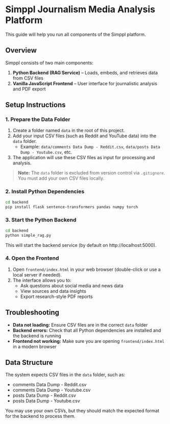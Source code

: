 # Simppl Journalism Media Analysis Platform

This guide will help you run all components of the Simppl platform.

## Overview

Simppl consists of two main components:

1. **Python Backend (RAG Service)** – Loads, embeds, and retrieves data from CSV files
2. **Vanilla JavaScript Frontend** – User interface for journalistic analysis and PDF export

## Setup Instructions

### 1. Prepare the Data Folder

1. Create a folder named `data` in the root of this project.
2. Add your input CSV files (such as Reddit and YouTube data) into the `data` folder.
   - Example: `data/comments Data Dump - Reddit.csv`, `data/posts Data Dump - Youtube.csv`, etc.
3. The application will use these CSV files as input for processing and analysis.

> **Note:** The `data` folder is excluded from version control via `.gitignore`. You must add your own CSV files locally.

### 2. Install Python Dependencies

```bash
cd backend
pip install flask sentence-transformers pandas numpy torch
```

### 3. Start the Python Backend

```bash
cd backend
python simple_rag.py
```

This will start the backend service (by default on http://localhost:5000).

### 4. Open the Frontend

1. Open `frontend/index.html` in your web browser (double-click or use a local server if needed).
2. The interface allows you to:
   - Ask questions about social media and news data
   - View sources and data insights
   - Export research-style PDF reports

## Troubleshooting

- **Data not loading:** Ensure CSV files are in the correct `data` folder
- **Backend errors:** Check that all Python dependencies are installed and the backend is running
- **Frontend not working:** Make sure you are opening `frontend/index.html` in a modern browser

## Data Structure

The system expects CSV files in the `data` folder, such as:
- comments Data Dump - Reddit.csv
- comments Data Dump - Youtube.csv
- posts Data Dump - Reddit.csv
- posts Data Dump - Youtube.csv

You may use your own CSVs, but they should match the expected format for the backend to process them.